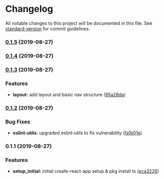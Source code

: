 # Changelog

All notable changes to this project will be documented in this file. See [standard-version](https://github.com/conventional-changelog/standard-version) for commit guidelines.

### [0.1.5](https://github.com/gitopsreact/todoist-ts-cypress-ci/compare/v0.1.4...v0.1.5) (2019-08-27)

### [0.1.4](https://github.com/darylwalsh/todoist-ts-cypress-ci/compare/v0.1.3...v0.1.4) (2019-08-27)

### [0.1.3](https://github.com/darylwalsh/todoist-ts-cypress-ci/compare/v0.1.2...v0.1.3) (2019-08-27)


### Features

* **layout:** add layout and basic nav structure ([95a28da](https://github.com/darylwalsh/todoist-ts-cypress-ci/commit/95a28da))

### [0.1.2](https://github.com/gitopsreact/todoist-ts-cypress-ci/compare/v0.1.1...v0.1.2) (2019-08-27)


### Bug Fixes

* **eslint-utils:** upgraded eslint-utils to fix vulnerability ([fa1b01e](https://github.com/gitopsreact/todoist-ts-cypress-ci/commit/fa1b01e))

### 0.1.1 (2019-08-27)


### Features

* **setup_initial:** initial create-react-app setup & pkg install ts ([eca3226](https://github.com/gitopsreact/todoist-ts-cypress-ci/commit/eca3226))
